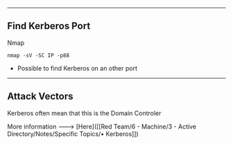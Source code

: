 --- ---

<h2>Find Kerberos Port</h2>

Nmap
```
nmap -sV -SC IP -p88
```

- Possible to find Kerberos on an other port

---

<h2>Attack Vectors</h2>

Kerberos often mean that this is the Domain Controler

More information ---> [Here]([[Red Team/6 - Machine/3 - Active Directory/Notes/Specific Topics/• Kerberos]])